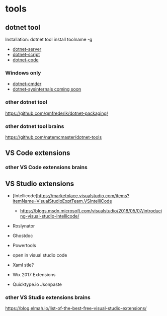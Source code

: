 # tools

## dotnet tool

Installation: dotnet tool install toolname -g

* [dotnet-server](https://github.com/natemcmaster/dotnet-serve)
* [dotnet-script](https://github.com/filipw/dotnet-script)
* [dotnet-code](https://github.com/EifelMono/dotnet-code)

### Windows only
* [dotnet-cmder](https://github.com/EifelMono/dotnet-cmder)
* [dotnet-sysinternals coming soon]()

### other dotnet tool

https://github.com/qmfrederik/dotnet-packaging/

### other dotnet tool brains

https://github.com/natemcmaster/dotnet-tools


## VS Code extensions

### other VS Code extensions brains

## VS Studio extensions

* [Intellicode]https://marketplace.visualstudio.com/items?itemName=VisualStudioExptTeam.VSIntelliCode
  * https://blogs.msdn.microsoft.com/visualstudio/2018/05/07/introducing-visual-studio-intellicode/
   
* Roslynator
* Ghostdoc
* Powertools
* open in visual studio code
* Xaml stle?
* Wix 2017 Extensions
* Quicktype.io Jsonpaste


### other VS Studio extensions brains

https://blog.elmah.io/list-of-the-best-free-visual-studio-extensions/

